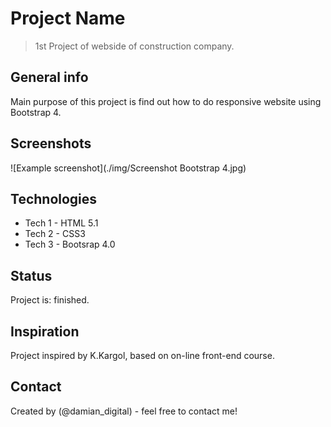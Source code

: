 # Project Name
> 1st Project of webside of construction company.

## General info
Main purpose of this project is find out how to do responsive website using Bootstrap 4.

## Screenshots
![Example screenshot](./img/Screenshot Bootstrap 4.jpg)

## Technologies
* Tech 1 - HTML 5.1
* Tech 2 - CSS3
* Tech 3 - Bootsrap 4.0

## Status
Project is: finished. 

## Inspiration
Project inspired by K.Kargol, based on on-line front-end course.

## Contact
Created by (@damian_digital) - feel free to contact me!
